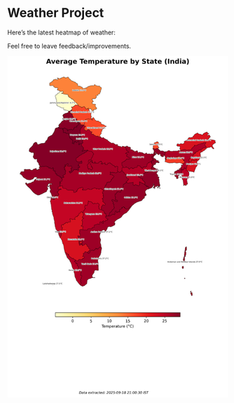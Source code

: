 # Weather Project

Here’s the latest heatmap of weather:

Feel free to leave feedback/improvements.

![India Heatmap](docs/assets/india_heatmap.png?v=CC2598)
